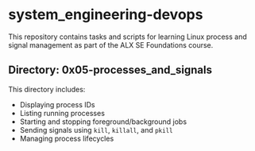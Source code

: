 # system_engineering-devops

This repository contains tasks and scripts for learning Linux process and signal management as part of the ALX SE Foundations course.

## Directory: 0x05-processes_and_signals

This directory includes:

- Displaying process IDs
- Listing running processes
- Starting and stopping foreground/background jobs
- Sending signals using `kill`, `killall`, and `pkill`
- Managing process lifecycles

